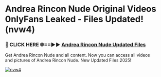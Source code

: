 # Andrea Rincon Nude Original Videos 0nlyFans Leaked - Files Updated! (nvw4)

<h3>🔴 CLICK HERE 🌐==►► <a href="https://tinyurl.com/yc6ubb5a" rel="nofollow">Andrea Rincon Nude Updated Files</a></h3>

Get Andrea Rincon Nude and all content. Now you can access all videos and pictures of Andrea Rincon Nude. New Updated Files 2025!

[![nvw4](https://i.imgur.com/7eu0CRL.gif)](https://tinyurl.com/yc6ubb5a)
